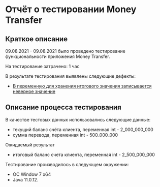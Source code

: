 # Отчёт о тестировании Money Transfer

## Краткое описание

09.08.2021 - 09.08.2021 было проведено тестирование функциональности приложения Money Transfer.

На тестирование затрачено: 1 час

В результате тестирования выявлены следующие дефекты:

* [В переменную для хранения итогового значения записывается неверное значение](https://github.com/KrIrina/1.2Money_Transfer/issues/1#issue-964306640)


## Описание процесса тестирования

В качестве тестовых данных использовались следующие данные:
* текущий баланс счёта клиента, переменная int - 2_000_000_000
* сумма перевода, переменная int - 500_000_000

Ожидаемый результат 
* итоговый баланс счета клиента, переменная int - 2_500_000_000

Тестирование производилось в следующем окружении:
* OC Window 7 x64
* Java 11.0.12.